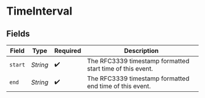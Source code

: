 # TimeInterval


## Fields

| Field                                                     | Type                                                      | Required                                                  | Description                                               |
| --------------------------------------------------------- | --------------------------------------------------------- | --------------------------------------------------------- | --------------------------------------------------------- |
| `start`                                                   | *String*                                                  | :heavy_check_mark:                                        | The RFC3339 timestamp formatted start time of this event. |
| `end`                                                     | *String*                                                  | :heavy_check_mark:                                        | The RFC3339 timestamp formatted end time of this event.   |